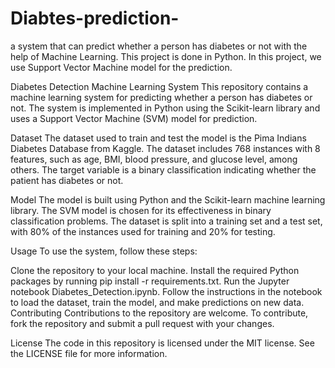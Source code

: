 # Diabtes-prediction-
 a system that can predict whether a person has diabetes or not with the help of Machine Learning. This project is done in Python. In this project, we use Support Vector Machine model for the prediction.

Diabetes Detection Machine Learning System
This repository contains a machine learning system for predicting whether a person has diabetes or not. The system is implemented in Python using the Scikit-learn library and uses a Support Vector Machine (SVM) model for prediction.

Dataset
The dataset used to train and test the model is the Pima Indians Diabetes Database from Kaggle. The dataset includes 768 instances with 8 features, such as age, BMI, blood pressure, and glucose level, among others. The target variable is a binary classification indicating whether the patient has diabetes or not.

Model
The model is built using Python and the Scikit-learn machine learning library. The SVM model is chosen for its effectiveness in binary classification problems. The dataset is split into a training set and a test set, with 80% of the instances used for training and 20% for testing.

Usage
To use the system, follow these steps:

Clone the repository to your local machine.
Install the required Python packages by running pip install -r requirements.txt.
Run the Jupyter notebook Diabetes_Detection.ipynb.
Follow the instructions in the notebook to load the dataset, train the model, and make predictions on new data.
Contributing
Contributions to the repository are welcome. To contribute, fork the repository and submit a pull request with your changes.

License
The code in this repository is licensed under the MIT license. See the LICENSE file for more information.





